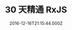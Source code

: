 ---
id: 30 天精通 RxJS
type: series-data
title: 30 天精通 RxJS
description: "就如同羅輯思維羅胖老師所說的，在這資訊爆炸的時代，所有的內容生產者要思考一個新維度，那就是我們能幫讀者節省多少的時間？這系列文章的核心目標就是幫助讀者節省學習 RxJS 的時間，盡可能地以最低的成本精通 RxJS！"
image: /img/rxjs-thirtydays.png
link: "/series/rxjs"
date: 2016-12-16T21:15:44.000Z
---